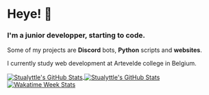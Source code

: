 # Heye! 👋
### I'm a junior developper, starting to code.
Some of my projects are **Discord** bots, **Python** scripts and **websites**.

I currently study web development at Artevelde college in Belgium.

<a href="https://www.stualyttle.com">
  <img align="center" src="https://github-readme-stats.vercel.app/api/top-langs/?username=Stualyttle&layout=compact&bg_color=1d1f21" alt="Stualyttle's GitHub Stats"  />
</a>
<a href="https://www.stualyttle.com">
  <img align="center" src="https://github-readme-stats.vercel.app/api?username=Stualyttle&bg_color=1d1f21" alt="Stualyttle's GitHub Stats" />
</a>
<a href="https://www.stualyttle.com">
  <img align="center" src="Https://github-readme-stats.vercel.app/api/wakatime?username=Stualyttle" alt="Wakatime Week Stats" />
</a>

